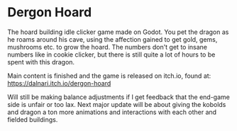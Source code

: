 # Dergon Hoard
The hoard building idle clicker game made on Godot.
You pet the dragon as he roams around his cave, using the affection gained to get gold, gems, mushrooms etc. to grow the hoard. The numbers don't get to insane numbers like in cookie clicker, but there is still quite a lot of hours to be spent with this dragon.

Main content is finished and the game is released on itch.io, found at: https://dalnari.itch.io/dergon-hoard

Will still be making balance adjustments if I get feedback that the end-game side is unfair or too lax.
Next major update will be about giving the kobolds and dragon a ton more animations and interactions with each other and fielded buildings.
